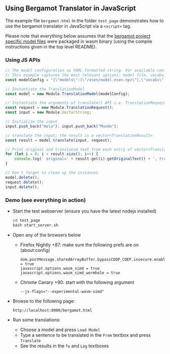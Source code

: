 ## Using Bergamot Translator in JavaScript
The example file `bergamot.html` in the folder `test_page` demonstrates how to use the bergamot translator in JavaScript via a `<script>` tag.

Please note that everything below assumes that the [bergamot project specific model files](https://github.com/mozilla-applied-ml/bergamot-models) were packaged in wasm binary (using the compile instructions given in the top level README).

### Using JS APIs

```js
// The model configuration as YAML formatted string. For available configuration options, please check: https://marian-nmt.github.io/docs/cmd/marian-decoder/
// This example captures the most relevant options: model file, vocabulary files and shortlist file
const modelConfig = "{\"models\":[\"/esen/model.esen.npz\"],\"vocabs\":[\"/esen/vocab.esen.spm\",\"/esen/vocab.esen.spm\"],\"shortlist\":[\"/esen/lex.esen.s2t\"],\"beam-size\":1}";

// Instantiate the TranslationModel
const model = new Module.TranslationModel(modelConfig);

// Instantiate the arguments of translate() API i.e. TranslationRequest and input (vector<string>)
const request = new Module.TranslationRequest();
const input = new Module.VectorString;

// Initialize the input
input.push_back("Hola"); input.push_back("Mundo");

// translate the input; the result is a vector<TranslationResult>
const result = model.translate(input, request);

// Print original and translated text from each entry of vector<TranslationResult>
for (let i = 0; i < result.size(); i++) {
    console.log(' original=' + result.get(i).getOriginalText() + ', translation=' + result.get(i).getTranslatedText());
}

// Don't forget to clean up the instances
model.delete();
request.delete();
input.delete();
```

### Demo (see everything in action)

* Start the test webserver (ensure you have the latest nodejs installed)
    ```bash
    cd test_page
    bash start_server.sh
    ```
* Open any of the browsers below
    * Firefox Nightly +87: make sure the following prefs are on (about:config)
        ```
        dom.postMessage.sharedArrayBuffer.bypassCOOP_COEP.insecure.enabled = true
        javascript.options.wasm_simd = true
        javascript.options.wasm_simd_wormhole = true
        ```

    * Chrome Canary +90: start with the following argument
        ```
        --js-flags="--experimental-wasm-simd"
        ```

* Browse to the following page:
    ```
    http://localhost:8000/bergamot.html
    ```

* Run some translations:
    * Choose a model and press `Load Model`
    * Type a sentence to be translated in the `From` textbox and press `Translate`
    * See the results in the `To` and `Log` textboxes